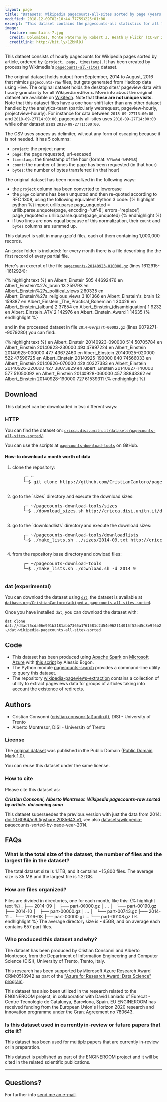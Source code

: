 ```yaml
---
layout: page
title: "Datasets: Wikipedia pagecounts-all-sites sorted by page (years 2014 – 2016)"
modified: 2018-12-09T02:10:44.777593225+01:00
excerpt: "This dataset contains the pagecounts-all statistics for all the Wikimedia projects sorted by page 2014-2016"
image:
  feature: mountains-7.jpg
  credit: Dolomites, Monte Paterno by Robert J. Heath @ Flickr (CC-BY 2.0)
  creditlink: http://bit.ly/1ZbMlDJ
---
```


This dataset consists of hourly pagecounts for Wikipedia pages sorted by article, ordered by `(project, page, timestamp)`. It has been created by processing Wikimedia's [`pagecounts-all-sites`](https://dumps.wikimedia.org/other/pagecounts-all-sites) dataset.

The original dataset holds output from September, 2014 to August, 2016 that mimics `pagecounts-raw` files, but gets generated from Hadoop data using Hive. The original dataset holds the desktop sites' pageview data with hourly granularity for all Wikipedia editions. More info about the original dataset are available on [Wikitech](https://wikitech.wikimedia.org/wiki/Analytics/Archive/Data/Pagecounts-all-sites). Note that **these are not unique visits**. Note that this dataset files have a one hour shift later than any other dataset handled by the analytics-team (particularly webrequest, pageview-hourly, projectview-hourly). For instance for data between `2018-09-27T13:00:00` and `2018-09-27T14:00:00`, pagecounts-all-sites uses `2018-09-27T14:00:00` while other dataset uses `2018-09-27T13:00:00`.

The CSV uses *spaces* as delimiter, without any form of escaping because it is not needed. It has 5 columns:

* `project`: the project name
* `page`: the page requested, url-escaped
* `timestamp`: the timestamp of the hour (format: `%Y%m%d-%H%M%S`)
* `count`: the number of times the page has been requested (in that hour)
* `bytes`: the number of bytes transferred (in that hour)

The original dataset has been normalized in the following ways:

* the `project` column has been converted to lowercase
* the `page` columns has been unquoted and then re-quoted according to RFC 1308,
using the following equivalent Python 3 code:
{% highlight python %}
import urllib.parse
page_unquoted = urllib.parse.unquote(page, encoding='utf-8',
    errors='replace')
page_requoted = urllib.parse.quote(page_unquoted)
{% endhighlight %}
* if two lines are now equal because of this normalization, their `count` and
`bytes` columns are summed up.

This dataset is split in many gzip'd files, each of them containing 1,000,000 records.

An `index` folder is included: for every month there is a file describing the the first record of every partial file.

Here's an excerpt of the file [`pagecounts-20140923-010000.gz`](https://dumps.wikimedia.org/other/pagecounts-all-sites/2014/2014-09/pagecounts-20140923-010000.gz) (lines 1612915--1612924)<a class="collapsible inactive" id='pagecounts-raw_sample' href="#"></a>:
<div class="collapsible" id='pagecounts-raw_sample'>
{% highlight text %}
en Albert_Einstein 505 44692476
en Albert_Einstein%27s_brain 13 259793
en Albert_Einstein%27s_political_views 2 60335
en Albert_Einstein%27s_religious_views 3 101366
en Albert_Einstein's_brain 12 159387
en Albert_Einstein:_The_Practical_Bohemian 1 30429
en Albert_Einstein_(album) 2 37854
en Albert_Einstein_(disambiguation) 1 9232
en Albert_Einstein_ATV 2 142976
en Albert_Einstein_Award 1 14635
{% endhighlight %}
</div>

and in the processed dataset in file `2014-09/part-00082.gz` (lines 9079271--9079280) you can find:<a class="collapsible inactive" id='pagecounts-raw-sorted_sample' href="#"></a>.
<div class="collapsible" id='pagecounts-raw-sorted_sample'>
{% highlight text %}
en Albert_Einstein 20140923-090000 514 50705784
en Albert_Einstein 20140923-230000 493 47997224
en Albert_Einstein 20140925-000000 477 43672460
en Albert_Einstein 20140925-020000 522 47596725
en Albert_Einstein 20140925-190000 840 74566033
en Albert_Einstein 20140926-070000 420 40327383
en Albert_Einstein 20140926-220000 427 38073829
en Albert_Einstein 20140927-140000 577 51050092
en Albert_Einstein 20140928-060000 457 38843362
en Albert_Einstein 20140928-190000 727 61539311
{% endhighlight %}
</div>

## Download

This dataset can be downloaded in two different ways:

### HTTP

You can find the dataset on: [`cricca.disi.unitn.it/datasets/pagecounts-all-sites-sorted/`](http://cricca.disi.unitn.it/datasets/pagecounts-all-sites-sorted/).

You can use the scripts at [`pagecounts-download-tools`](https://github.com/CristianCantoro/pagecounts-download-tools) on GitHub.

#### How-to download a month worth of data

<ol>
  <li>
    clone the repository:
    <pre>
    ╭─ ~
    ╰─$ git clone https://github.com/CristianCantoro/pagecounts-download-tools
    </pre>
  </li>
  <li>
    go to the `sizes` directory and execute the download sizes:
    <pre>
    ╭─ ~/pagecounts-download-tools/sizes
    ╰─$ ./download_sizes.sh http://cricca.disi.unitn.it/datasets/pagecounts-all-sites-sorted/
    </pre>
  </li>
  <li>
    go to the `downloadlists` directory and execute the download sizes:
    <pre>
    ╭─ ~/pagecounts-download-tools/downloadlists
    ╰─$ ./make_lists.sh ../sizes/2014-09.txt http://cricca.disi.unitn.it/datasets/pagecounts-all-sites-sorted/
    </pre>
  </li>
  <li>
    from the repository base directory and dowload files:
    <pre>
    ╭─ ~/pagecounts-download-tools
    ╰─$ ./make_lists.sh ./download.sh -d 2014 9
    </pre>
  </li>
</ol>

### dat (experimental)

You can download the dataset using [`dat`](https://datproject.org/), the dataset is available at [`datbase.org/CristianCantoro/wikipedia-pagecounts-all-sites-sorted`](https://datbase.org/CristianCantoro/wikipedia-pagecounts-all-sites-sorted).

Once you have installed `dat`, you can download the dataset with:
```
dat clone dat://d4ac75cda06e991b3181abb7365a1761581c2d54e962f14015f52ed5c8e9f6b2 ~/dat-wikipedia-pagecounts-all-sites-sorted
```

## Code

* This dataset has been produced using [Apache Spark](https://spark.apache.org/)
  on [Microsoft Azure](https://azure.microsoft.com/)
  with [this script](https://gist.github.com/youtux/13353862ac4227c4baf2) by Alessio Bogon.
* The Python module [pagecounts-search](https://github.com/youtux/pagecounts-search)
  provides a command-line utility to query this dataset.
* The repository [wikipedia-pageviews-extraction](https://github.com/NGI4eu/engineroom-wikipedia-pageviews-extraction) contains a collection of utility to extract pageviews
data for groups of articles taking into account the existence of redirects.

## Authors

* Cristian Consonni ([cristian.consonni(at)unitn.it](mailto:cristian.consonni(at)unitn(dot)it)), DISI - University of Trento
* Alberto Montresor, DISI - University of Trento

### License

The [original dataset](https://dumps.wikimedia.org/other/pagecounts-raw/) was
published in the Public Domain ([Public Domain Mark 1.0](http://creativecommons.org/publicdomain/mark/1.0/)).

You can reuse this dataset under the same license.

### How to cite

Please cite this dataset as:

***Cristian Consonni, Alberto Montresor.***
***Wikipedia pagecounts-raw sorted by article.***
***doi coming soon***

This dataset superseedes the previous version with just the data from 2014:
[doi:10.6084/m9.figshare.2085643.v1](https://dx.doi.org/10.6084/m9.figshare.2085643.v1),
see also [datasets/wikipedia-pagecounts-sorted-by-page-year-2014](http://disi.unitn.it/~consonni/datasets/wikipedia-pagecounts-sorted-by-page-year-2014/).

## FAQs

### What is the total size of the dataset, the number of files and the largest file in the dataset?

The total dataset size is 1.1TB, and it contains ~15,800 files. The average size is 35 MB and the largest file is 1.22GB.

### How are files organized?

Files are divided in directories, one for each month, like this:
{% highlight text %}
.
├── 2014-09
│   ├── part-00000.gz
│   ...
│   └── part-00190.gz
├── 2014-10
│   ├── part-00000.gz
│   ...
│   └── part-00743.gz
├── 2014-11
...
└── 2016-08
    ├── part-00000.gz
    ...
    └── part-00108.gz
{% endhighlight %}
The average directory size is ~45GB, and on average each contains 657 part files.

### Who produced this dataset and why?

The dataset has been produced by Cristian Consonni and Alberto Montresor, from the Department of Information Engineering and Computer Science (DISI), University of Trento, Trento, Italy.

This research has been supported by Microsoft Azure Research Award CRM:0518942 as part of the ["Azure for Research Award: Data Science" program](https://www.microsoft.com/en-us/research/academic-program/data-science-award/).

This dataset has also been utilized in the research related to the ENGINEROOM project, in collaboration with David Laniado of Eurecat - Centre Tecnològic de Catalunya, Barcelona, Spain. EU ENGINEROOM has received funding from the European Union's Horizon 2020 research and innovation programme under the Grant Agreement no 780643.

### Is this dataset used in currently in-review or future papers that cite it?

This dataset has been used for multiple papers that are currently in-review or in preparation.

This dataset is published as part of the ENGINEROOM project and it will be cited in the related scientific publications.

---

## Questions?

For further info <a href="mailto:cristian.consonni(at)unitn(dot)it" target="_blank">send me an e-mail</a>.
